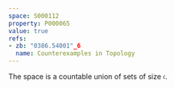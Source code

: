 ```yaml
---
space: S000112
property: P000065
value: true
refs:
- zb: "0386.54001"_6
  name: Counterexamples in Topology
---
```


The space is a countable union of sets of size $\mathfrak c$.
